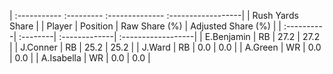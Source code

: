 | :----------- :--------- :-------------- :------------------|
|                      Rush Yards Share                      |
| Player     | Position | Raw Share (%) | Adjusted Share (%) |
| :----------| :--------| :-------------| :------------------|
| E.Benjamin | RB       | 27.2          | 27.2               |
| J.Conner   | RB       | 25.2          | 25.2               |
| J.Ward     | RB       | 0.0           | 0.0                |
| A.Green    | WR       | 0.0           | 0.0                |
| A.Isabella | WR       | 0.0           | 0.0                |